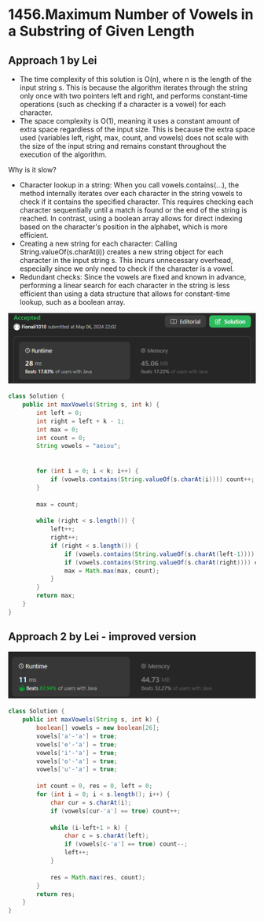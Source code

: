 # 1456.Maximum Number of Vowels in a Substring of Given Length

## Approach 1 by Lei
- The time complexity of this solution is O(n), where n is the length of the input string s. This is because the algorithm iterates through the string only once with two pointers left and right, and performs constant-time operations (such as checking if a character is a vowel) for each character.
- The space complexity is O(1), meaning it uses a constant amount of extra space regardless of the input size. This is because the extra space used (variables left, right, max, count, and vowels) does not scale with the size of the input string and remains constant throughout the execution of the algorithm.

Why is it slow?
- Character lookup in a string: When you call vowels.contains(...), the method internally iterates over each character in the string vowels to check if it contains the specified character. This requires checking each character sequentially until a match is found or the end of the string is reached. In contrast, using a boolean array allows for direct indexing based on the character's position in the alphabet, which is more efficient.
- Creating a new string for each character: Calling String.valueOf(s.charAt(i)) creates a new string object for each character in the input string s. This incurs unnecessary overhead, especially since we only need to check if the character is a vowel.
- Redundant checks: Since the vowels are fixed and known in advance, performing a linear search for each character in the string is less efficient than using a data structure that allows for constant-time lookup, such as a boolean array.

![alt text](image-3.png)

```java
class Solution {
    public int maxVowels(String s, int k) {
        int left = 0;
        int right = left + k - 1;
        int max = 0;
        int count = 0;
        String vowels = "aeiou";
        

        for (int i = 0; i < k; i++) {
            if (vowels.contains(String.valueOf(s.charAt(i)))) count++; //
        }

        max = count;

        while (right < s.length()) {
            left++;
            right++;
            if (right < s.length()) {
                if (vowels.contains(String.valueOf(s.charAt(left-1)))) count--;
                if (vowels.contains(String.valueOf(s.charAt(right)))) count++;
                max = Math.max(max, count);
            }
        }
        return max;
    }
}
```

## Approach 2 by Lei - improved version
![alt text](image-4.png)
```java
class Solution {
    public int maxVowels(String s, int k) {
        boolean[] vowels = new boolean[26];
        vowels['a'-'a'] = true;
        vowels['e'-'a'] = true;
        vowels['i'-'a'] = true;
        vowels['o'-'a'] = true;
        vowels['u'-'a'] = true;

        int count = 0, res = 0, left = 0; 
        for (int i = 0; i < s.length(); i++) { 
            char cur = s.charAt(i); 
            if (vowels[cur-'a'] == true) count++; 

            while (i-left+1 > k) { 
                char c = s.charAt(left);
                if (vowels[c-'a'] == true) count--; 
                left++; 
            }

            res = Math.max(res, count); 
        }
        return res;
    }
}
```